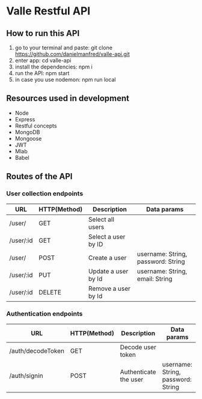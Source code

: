 # Valle Restful API

## How to run this API

1. go to your terminal and paste: git clone https://github.com/danielmanfred/valle-api.git
2. enter app: cd valle-api
3. install the dependencies: npm i
4. run the API: npm start
5. in case you use nodemon: npm run local

## Resources used in development

- Node
- Express
- Restful concepts
- MongoDB
- Mongoose
- JWT
- Mlab
- Babel

## Routes of the API

### User collection endpoints

URL                  |     HTTP(Method)  |      Description      |           Data params              |
---------------------| ----------------- | --------------------- | ---------------------------------- |
/user/               |       GET         | Select all users      |                                    |
/user/:id            |       GET         | Select a user by ID   |                                    |
/user/               |       POST        | Create a user         | username: String, password: String |
/user/:id            |       PUT         | Update a user by Id   | username: String, email: String    |
/user/:id            |       DELETE      | Remove a user by Id   |                                    |

### Authentication endpoints

URL                   |     HTTP(Method)  |      Description      |    Data params                     |
----------------------| ----------------- | --------------------- | ---------------------------------- | 
/auth/decodeToken     |       GET         | Decode user token     |                                    |
/auth/signin          |       POST        | Authenticate the user | username: String, password: String |
